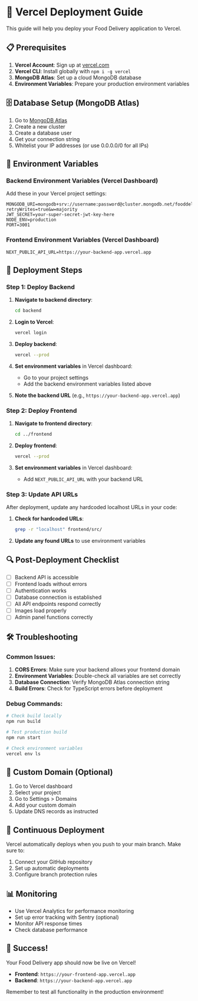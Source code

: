 # 🚀 Vercel Deployment Guide

This guide will help you deploy your Food Delivery application to Vercel.

## 📋 Prerequisites

1. **Vercel Account**: Sign up at [vercel.com](https://vercel.com)
2. **Vercel CLI**: Install globally with `npm i -g vercel`
3. **MongoDB Atlas**: Set up a cloud MongoDB database
4. **Environment Variables**: Prepare your production environment variables

## 🗄️ Database Setup (MongoDB Atlas)

1. Go to [MongoDB Atlas](https://www.mongodb.com/atlas)
2. Create a new cluster
3. Create a database user
4. Get your connection string
5. Whitelist your IP addresses (or use 0.0.0.0/0 for all IPs)

## 🔧 Environment Variables

### Backend Environment Variables (Vercel Dashboard)

Add these in your Vercel project settings:

```env
MONGODB_URI=mongodb+srv://username:password@cluster.mongodb.net/fooddelivery?retryWrites=true&w=majority
JWT_SECRET=your-super-secret-jwt-key-here
NODE_ENV=production
PORT=3001
```

### Frontend Environment Variables (Vercel Dashboard)

```env
NEXT_PUBLIC_API_URL=https://your-backend-app.vercel.app
```

## 🚀 Deployment Steps

### Step 1: Deploy Backend

1. **Navigate to backend directory**:
   ```bash
   cd backend
   ```

2. **Login to Vercel**:
   ```bash
   vercel login
   ```

3. **Deploy backend**:
   ```bash
   vercel --prod
   ```

4. **Set environment variables** in Vercel dashboard:
   - Go to your project settings
   - Add the backend environment variables listed above

5. **Note the backend URL** (e.g., `https://your-backend-app.vercel.app`)

### Step 2: Deploy Frontend

1. **Navigate to frontend directory**:
   ```bash
   cd ../frontend
   ```

2. **Deploy frontend**:
   ```bash
   vercel --prod
   ```

3. **Set environment variables** in Vercel dashboard:
   - Add `NEXT_PUBLIC_API_URL` with your backend URL

### Step 3: Update API URLs

After deployment, update any hardcoded localhost URLs in your code:

1. **Check for hardcoded URLs**:
   ```bash
   grep -r "localhost" frontend/src/
   ```

2. **Update any found URLs** to use environment variables

## 🔍 Post-Deployment Checklist

- [ ] Backend API is accessible
- [ ] Frontend loads without errors
- [ ] Authentication works
- [ ] Database connection is established
- [ ] All API endpoints respond correctly
- [ ] Images load properly
- [ ] Admin panel functions correctly

## 🛠️ Troubleshooting

### Common Issues:

1. **CORS Errors**: Make sure your backend allows your frontend domain
2. **Environment Variables**: Double-check all variables are set correctly
3. **Database Connection**: Verify MongoDB Atlas connection string
4. **Build Errors**: Check for TypeScript errors before deployment

### Debug Commands:

```bash
# Check build locally
npm run build

# Test production build
npm run start

# Check environment variables
vercel env ls
```

## 📱 Custom Domain (Optional)

1. Go to Vercel dashboard
2. Select your project
3. Go to Settings > Domains
4. Add your custom domain
5. Update DNS records as instructed

## 🔄 Continuous Deployment

Vercel automatically deploys when you push to your main branch. Make sure to:

1. Connect your GitHub repository
2. Set up automatic deployments
3. Configure branch protection rules

## 📊 Monitoring

- Use Vercel Analytics for performance monitoring
- Set up error tracking with Sentry (optional)
- Monitor API response times
- Check database performance

## 🎉 Success!

Your Food Delivery app should now be live on Vercel! 

- **Frontend**: `https://your-frontend-app.vercel.app`
- **Backend**: `https://your-backend-app.vercel.app`

Remember to test all functionality in the production environment!